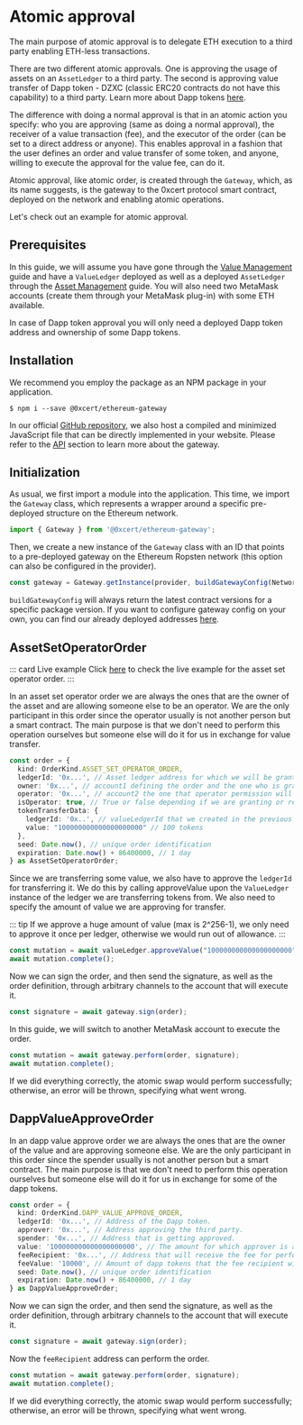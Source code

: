 # Atomic approval

The main purpose of atomic approval is to delegate ETH execution to a third party enabling ETH-less transactions.

There are two different atomic approvals. One is approving the usage of assets on an `AssetLedger` to a third party. The second is approving value transfer of Dapp token - DZXC (classic ERC20 contracts do not have this capability) to a third party. Learn more about Dapp tokens [here](https://0xcert.org/news/dapp-token-zxc-economy).

The difference with doing a normal approval is that in an atomic action you specify: who you are approving (same as doing a normal approval), the receiver of a value transaction (fee), and the executor of the order (can be set to a direct address or anyone). This enables approval in a fashion that the user defines an order and value transfer of some token, and anyone, willing to execute the approval for the value fee, can do it.

Atomic approval, like atomic order, is created through the `Gateway`, which, as its name suggests, is the gateway to the 0xcert protocol smart contract, deployed on the network and enabling atomic operations.

Let's check out an example for atomic approval.

## Prerequisites

In this guide, we will assume you have gone through the [Value Management](/framework/v2/api/value-management.html) guide and have a `ValueLedger` deployed as well as a deployed `AssetLedger` through the [Asset Management](/framework/v2/api/asset-management.html) guide. You will also need two MetaMask accounts (create them through your MetaMask plug-in) with some ETH available.

In case of Dapp token approval you will only need a deployed Dapp token address and ownership of some Dapp tokens.

## Installation

We recommend you employ the package as an NPM package in your application.

```ell
$ npm i --save @0xcert/ethereum-gateway
```

In our official [GitHub repository](https://github.com/0xcert/framework), we also host a compiled and minimized JavaScript file that can be directly implemented in your website. Please refer to the [API](/api/core.html) section to learn more about the gateway.

## Initialization

As usual, we first import a module into the application. This time, we import the `Gateway` class, which represents a wrapper around a specific pre-deployed structure on the Ethereum network.

```ts
import { Gateway } from '@0xcert/ethereum-gateway';
```

Then, we create a new instance of the `Gateway` class with an ID that points to a pre-deployed gateway on the Ethereum Ropsten network (this option can also be configured in the provider).

```ts
const gateway = Gateway.getInstance(provider, buildGatewayConfig(NetworkKind.ROPSTEN));
```

`buildGatewayConfig` will always return the latest contract versions for a specific package version. If you want to configure gateway config on your own, you can find our already deployed addresses [here](/framework/v2/api/ethereum-connectors.html#public-addresses).

## AssetSetOperatorOrder

::: card Live example
Click [here](https://codesandbox.io/s/github/0xcert/example-asset-set-operator-order?module=%2FREADME.md) to check the live example for the asset set operator order.
:::

In an asset set operator order we are always the ones that are the owner of the asset and are allowing someone else to be an operator. We are the only participant in this order since the operator usually is not another person but a smart contract. The main purpose is that we don't need to perform this operation ourselves but someone else will do it for us in exchange for value transfer.

```ts
const order = {
  kind: OrderKind.ASSET_SET_OPERATOR_ORDER,
  ledgerId: '0x...', // Asset ledger address for which we will be granting approval.
  owner: '0x...', // account1 defining the order and the one who is granting permission.
  operator: '0x...', // account2 the one that operator permission will be granted to.
  isOperator: true, // True or false depending if we are granting or revoking operator permission.
  tokenTransferData: {
    ledgerId: '0x..', // valueLedgerId that we created in the previous guide
    value: "100000000000000000000" // 100 tokens
  },
  seed: Date.now(), // unique order identification
  expiration: Date.now() + 86400000, // 1 day
} as AssetSetOperatorOrder;
```

Since we are transferring some value, we also have to approve the `ledgerId` for transferring it. We do this by calling approveValue upon the `ValueLedger` instance of the ledger we are transferring tokens from. We also need to specify the amount of value we are approving for transfer.

::: tip
If we approve a huge amount of value (max is 2^256-1), we only need to approve it once per ledger, otherwise we would run out of allowance.
:::

```ts
const mutation = await valueLedger.approveValue("100000000000000000000", order.ledgerId);
await mutation.complete();
```

Now we can sign the order, and then send the signature, as well as the order definition, through arbitrary channels to the account that will execute it.

```ts
const signature = await gateway.sign(order); 
```

In this guide, we will switch to another MetaMask account to execute the order.

```ts
const mutation = await gateway.perform(order, signature);
await mutation.complete();
```

If we did everything correctly, the atomic swap would perform successfully; otherwise, an error will be thrown, specifying what went wrong.

## DappValueApproveOrder

In an dapp value approve order we are always the ones that are the owner of the value and are approving someone else. We are the only participant in this order since the spender usually is not another person but a smart contract. The main purpose is that we don't need to perform this operation ourselves but someone else will do it for us in exchange for some of the dapp tokens.

```ts
const order = {
  kind: OrderKind.DAPP_VALUE_APPROVE_ORDER,
  ledgerId: '0x...', // Address of the Dapp token.
  approver: '0x...', // Address approving the third party.
  spender: '0x...', // Address that is getting approved.
  value: '100000000000000000000', // The amount for which approver is approving the spender.
  feeRecipient: '0x...', // Address that will receive the fee for performing this transaction. Can be null meaning anyone can perform this transaction an automatically become the fee recipient.
  feeValue: '10000', // Amount of dapp tokens that the fee recipient will get.
  seed: Date.now(), // unique order identification
  expiration: Date.now() + 86400000, // 1 day
} as DappValueApproveOrder;
```

Now we can sign the order, and then send the signature, as well as the order definition, through arbitrary channels to the account that will execute it.

```ts
const signature = await gateway.sign(order); 
```

Now the `feeRecipient` address can perform the order.

```ts
const mutation = await gateway.perform(order, signature);
await mutation.complete();
```

If we did everything correctly, the atomic swap would perform successfully; otherwise, an error will be thrown, specifying what went wrong.
